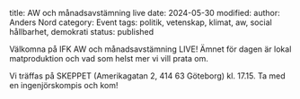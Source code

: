 title: AW och månadsavstämning live
date: 2024-05-30
modified:
author: Anders Nord
category: Event
tags: politik, vetenskap, klimat, aw, social hållbarhet, demokrati
status: published

Välkomna på IFK AW och månadsavstämning LIVE! Ämnet för dagen är lokal matproduktion
och vad som helst mer vi vill prata om.

Vi träffas på SKEPPET (Amerikagatan 2, 414 63 Göteborg) kl. 17.15. Ta med en
ingenjörskompis och kom!
